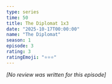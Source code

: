 ```yaml
---
type: series
time: 50
title: The Diplomat 1x3
date: "2025-10-17T00:00:00"
name: "The Diplomat"
season: 1
episode: 3
rating: 3
ratingEmoji: "⭐️⭐️⭐️"
---
```


_[No review was written for this episode]_